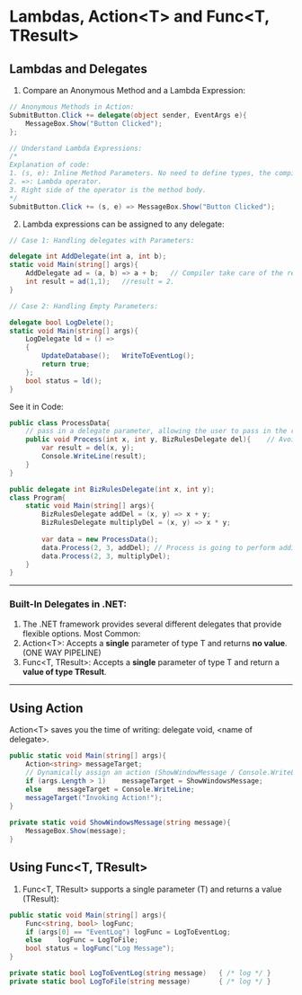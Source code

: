# Lambdas, Action\<T> and Func<T, TResult>
## Lambdas and Delegates
1. Compare an Anonymous Method and a Lambda Expression:
```cs
// Anonymous Methods in Action:
SubmitButton.Click += delegate(object sender, EventArgs e){
    MessageBox.Show("Button Clicked");
};
```
```cs
// Understand Lambda Expressions:
/*
Explanation of code:
1. (s, e): Inline Method Parameters. No need to define types, the compiler will figure it out.
2. =>: Lambda operator.
3. Right side of the operator is the method body.
*/
SubmitButton.Click += (s, e) => MessageBox.Show("Button Clicked");
```
2. Lambda expressions can be assigned to any delegate:
```cs
// Case 1: Handling delegates with Parameters:

delegate int AddDelegate(int a, int b);
static void Main(string[] args){
    AddDelegate ad = (a, b) => a + b;   // Compiler take care of the return part.
    int result = ad(1,1);   //result = 2.
}

// Case 2: Handling Empty Parameters:

delegate bool LogDelete();
static void Main(string[] args){
    LogDelegate ld = () =>
    {
        UpdateDatabase();   WriteToEventLog();
        return true;
    };
    bool status = ld();
}
```
See it in Code:
```cs
public class ProcessData{
    // pass in a delegate parameter, allowing the user to pass in the rules for how to process x and y.
    public void Process(int x, int y, BizRulesDelegate del){    // Avoid Hardcoding BizRules.
        var result = del(x, y);
        Console.WriteLine(result);
    }
}
```
```cs
public delegate int BizRulesDelegate(int x, int y);
class Program{
    static void Main(string[] args){
        BizRulesDelegate addDel = (x, y) => x + y;
        BizRulesDelegate multiplyDel = (x, y) => x * y;
        
        var data = new ProcessData();
        data.Process(2, 3, addDel); // Process is going to perform addition, it doesn't know till runtime.
        data.Process(2, 3, multiplyDel);
    }
}
```
***
### Built-In Delegates in .NET:
1. The .NET framework provides several different delegates that provide flexible options. Most Common:
2. Action\<T\>: Accepts a **single** parameter of type T and returns **no value**. (ONE WAY PIPELINE)
3. Func\<T, TResult\>: Accepts a **single** parameter of type T and return a **value of type TResult**.
***
## Using Action<T>
Action\<T\> saves you the time of writing: delegate void, \<name of delegate\>.
```cs
public static void Main(string[] args){
    Action<string> messageTarget;
    // Dynamically assign an action (ShowWindowMessage / Console.WriteLine (that can take the string as a parameter):
    if (args.Length > 1)    messageTarget = ShowWindowsMessage;
    else    messageTarget = Console.WriteLine;
    messageTarget("Invoking Action!");
}
    
private static void ShowWindowsMessage(string message){
    MessageBox.Show(message);
}
```
## Using Func<T, TResult>
1. Func<T, TResult> supports a single parameter (T) and returns a value (TResult):
```cs
public static void Main(string[] args){
    Func<string, bool> logFunc;
    if (args[0] == "EventLog") logFunc = LogToEventLog;
    else    logFunc = LogToFile;
    bool status = logFunc("Log Message");
}

private static bool LogToEventLog(string message)   { /* log */ }
private static bool LogToFile(string message)       { /* log */ }
```
